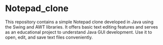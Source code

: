 # Notepad_clone
This repository contains a simple Notepad clone developed in Java using the Swing and AWT libraries. It offers basic text editing features and serves as an educational project to understand Java GUI development. Use it to open, edit, and save text files conveniently.
